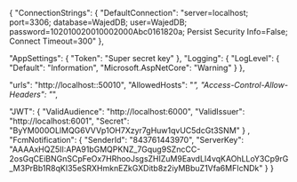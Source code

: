{
  "ConnectionStrings": {
    "DefaultConnection": "server=localhost; port=3306; database=WajedDB; user=WajedDB; password=102010020010002000Abc0161820a; Persist Security Info=False; Connect Timeout=300"
  },



  "AppSettings": {
    "Token": "Super secret key"
  },
  "Logging": {
    "LogLevel": {
      "Default": "Information",
      "Microsoft.AspNetCore": "Warning"
    }
  },

  "urls": "http://localhost::50010",
  "AllowedHosts": "*",
  "Access-Control-Allow-Headers": "*",

  "JWT": {
    "ValidAudience": "http://localhost:6000",
    "ValidIssuer": "http://localhost:6001",
    "Secret": "ByYM000OLlMQG6VVVp1OH7Xzyr7gHuw1qvUC5dcGt3SNM"
  }
  ,
  "FcmNotification": {
    "SenderId": "843761443970",
    "ServerKey": "AAAAxHQZ5II:APA91bGMQPKNZ_7Gqug9SZncCC-2osGqCEiBNGnSCpFeOx7HRhooJsgsZHIZuM9EavdLI4vqKAOhLLoY3Cp9rG_M3PrBb1R8qKI35eSRXHmknEZkGXDitb8z2iyMBbuZ1Vfa6MFIcNDk"
  }
}
